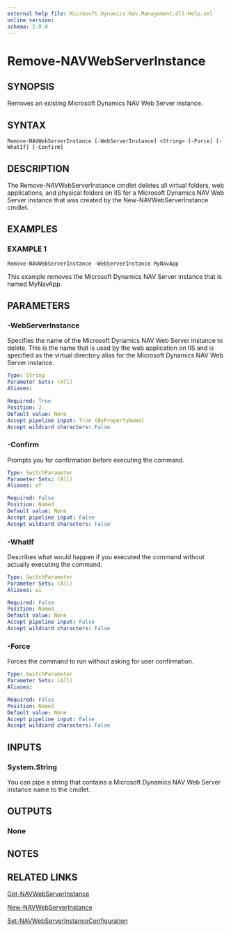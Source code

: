 ```yaml
---
external help file: Microsoft.Dynamics.Nav.Management.dll-Help.xml
online version:
schema: 2.0.0
---
```


# Remove-NAVWebServerInstance

## SYNOPSIS
Removes an existing Microsoft Dynamics NAV Web Server instance.

## SYNTAX

```
Remove-NAVWebServerInstance [-WebServerInstance] <String> [-Force] [-WhatIf] [-Confirm]
```

## DESCRIPTION
The Remove-NAVWebServerInstance cmdlet deletes all virtual folders, web applications, and physical folders on IIS for a Microsoft Dynamics NAV Web Server instance that was created by the New-NAVWebServerInstance cmdlet.

## EXAMPLES

### EXAMPLE 1
```
Remove-NAVWebServerInstance -WebServerInstance MyNavApp
```

This example removes the Microsoft Dynamics NAV Server instance that is named MyNavApp.

## PARAMETERS

### -WebServerInstance
Specifies the name of the Microsoft Dynamics NAV Web Server instance to delete. This is the name that is used by the web application on IIS and is specified as the virtual directory alias for the Microsoft Dynamics NAV Web Server instance.

```yaml
Type: String
Parameter Sets: (All)
Aliases:

Required: True
Position: 2
Default value: None
Accept pipeline input: True (ByPropertyName)
Accept wildcard characters: False
```

### -Confirm
Prompts you for confirmation before executing the command.

```yaml
Type: SwitchParameter
Parameter Sets: (All)
Aliases: cf

Required: False
Position: Named
Default value: None
Accept pipeline input: False
Accept wildcard characters: False
```

### -WhatIf
Describes what would happen if you executed the command without actually executing the command.

```yaml
Type: SwitchParameter
Parameter Sets: (All)
Aliases: wi

Required: False
Position: Named
Default value: None
Accept pipeline input: False
Accept wildcard characters: False
```

### -Force
Forces the command to run without asking for user confirmation.

```yaml
Type: SwitchParameter
Parameter Sets: (All)
Aliases:

Required: False
Position: Named
Default value: None
Accept pipeline input: False
Accept wildcard characters: False
```

## INPUTS

### System.String
You can pipe a string that contains a Microsoft Dynamics NAV Web Server instance name to the cmdlet.

## OUTPUTS

### None

## NOTES
## RELATED LINKS
[Get-NAVWebServerInstance](Get-NAVWebServerInstance.md)  

[New-NAVWebServerInstance](New-NAVWebServerInstance.md)  

[Set-NAVWebServerInstanceConfiguration](Get-NAVWebServerInstanceConfiguration.md)  
